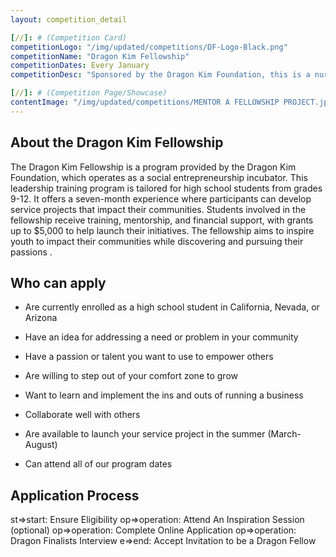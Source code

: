 ```yaml
---
layout: competition_detail

[//]: # (Competition Card)
competitionLogo: "/img/updated/competitions/DF-Logo-Black.png"
competitionName: "Dragon Kim Fellowship"
competitionDates: Every January
competitionDesc: "Sponsored by the Dragon Kim Foundation, this is a nurturing program for social innovation projects aimed at students in grades 9 to 12."

[//]: # (Competition Page/Showcase)
contentImage: "/img/updated/competitions/MENTOR A FELLOWSHIP PROJECT.jpg"
---
```


## About the Dragon Kim Fellowship


The Dragon Kim Fellowship is a program provided by the Dragon Kim Foundation, which operates as a social entrepreneurship incubator. This leadership training program is tailored for high school students from grades 9-12. It offers a seven-month experience where participants can develop service projects that impact their communities. Students involved in the fellowship receive training, mentorship, and financial support, with grants up to $5,000 to help launch their initiatives. The fellowship aims to inspire youth to impact their communities while discovering and pursuing their passions .


## Who can apply

+ Are currently enrolled as a high school student in California, Nevada, or Arizona

+ Have an idea for addressing a need or problem in your community

+ Have a passion or talent you want to use to empower others

+ Are willing to step out of your comfort zone to grow

+ Want to learn and implement the ins and outs of running a business

+ Collaborate well with others

+ Are available to launch your service project in the summer (March-August)

+ Can attend all of our program dates

## Application Process

st=>start: Ensure Eligibility
op=>operation: Attend An Inspiration Session (optional)
op=>operation: Complete Online Application
op=>operation: Dragon Finalists Interview
e=>end: Accept Invitation to be a Dragon Fellow


 

